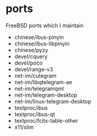 # ports
FreeBSD ports which I maintain

* chinese/ibus-pinyin
* chinese/ibus-libpinyin
* chinese/pyzy
* devel/cquery
* devel/poco
* devel/range-v3
* net-im/cutegram
* net-im/libqtelegram-ae
* net-im/telegramqml
* net-im/telegram-desktop
* net-im/linux-telegram-desktop
* textproc/ibus
* textproc/ibus-qt
* textproc/fcitx-table-other
* x11/slim
